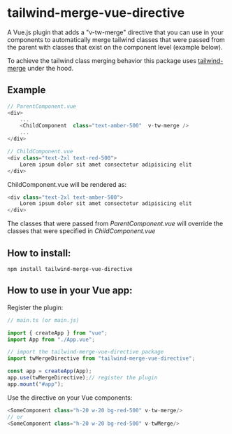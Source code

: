 # tailwind-merge-vue-directive

A Vue.js plugin that adds a "v-tw-merge" directive that you can use in your components to automatically merge tailwind classes that were passed from the parent with classes that exist on the component level (example below). 

To achieve the tailwind class merging behavior this package uses [tailwind-merge](https://www.npmjs.com/package/tailwind-merge) under the hood.

## Example
```ts
// ParentComponent.vue
<div>
	...
	<ChildComponent  class="text-amber-500"  v-tw-merge />
	...
</div>
```

```ts
// ChildComponent.vue
<div class="text-2xl text-red-500">
	Lorem ipsum dolor sit amet consectetur adipisicing elit
</div>
```

ChildComponent.vue will be rendered as:
```ts
<div class="text-2xl text-amber-500">
	Lorem ipsum dolor sit amet consectetur adipisicing elit
</div>
```
The classes that were passed from *ParentComponent.vue* will override the classes that were specified in *ChildComponent.vue*

## How to install:
```
npm install tailwind-merge-vue-directive
```

## How to use in your Vue app:

Register the plugin:
```ts
// main.ts (or main.js)

import { createApp } from "vue";
import App from "./App.vue";

// import the tailwind-merge-vue-directive package
import twMergeDirective from "tailwind-merge-vue-directive";

const app = createApp(App);
app.use(twMergeDirective);// register the plugin
app.mount("#app");
```

Use the directive on your Vue components:
```ts
<SomeComponent class="h-20 w-20 bg-red-500" v-tw-merge/>
// or
<SomeComponent class="h-20 w-20 bg-red-500" v-twMerge/>
```
